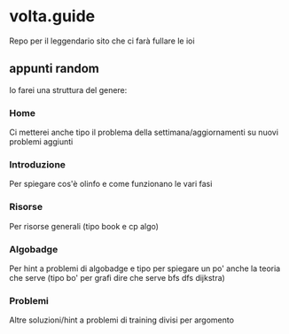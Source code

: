 # volta.guide

Repo per il leggendario sito che ci farà fullare le ioi

## appunti random

Io farei una struttura del genere:
### Home
Ci metterei anche tipo il problema della settimana/aggiornamenti su nuovi problemi aggiunti

### Introduzione
Per spiegare cos'è olinfo e come funzionano le vari fasi

### Risorse
Per risorse generali (tipo book e cp algo)

### Algobadge
Per hint a problemi di algobadge e tipo per spiegare un po' anche la teoria che serve (tipo bo' per grafi dire che serve bfs dfs dijkstra)

### Problemi
Altre soluzioni/hint a problemi di training divisi per argomento
